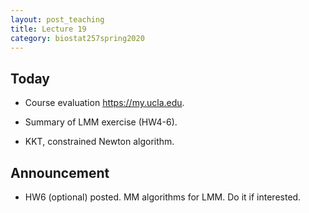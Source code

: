 ```yaml
---
layout: post_teaching
title: Lecture 19
category: biostat257spring2020
---
```


## Today

* Course evaluation <https://my.ucla.edu>.

* Summary of LMM exercise (HW4-6).

* KKT, constrained Newton algorithm.

## Announcement

* HW6 (optional) posted. MM algorithms for LMM. Do it if interested. 
